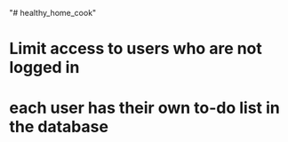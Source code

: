 "# healthy_home_cook" 

# Limit access to users who are not logged in
# each user has their own to-do list in the database